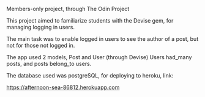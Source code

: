 Members-only project, through The Odin Project

This project aimed to familiarize students with
the Devise gem, for managing logging in users.

The main task was to enable logged in users to
see the author of a post, but not for those not
logged in.

The app used 2 models, Post and User (through Devise)
Users had_many posts, and posts belong_to users.

The database used was postgreSQL, for deploying to
heroku, link:

https://afternoon-sea-86812.herokuapp.com

